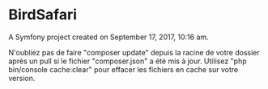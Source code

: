 BirdSafari
==========

A Symfony project created on September 17, 2017, 10:16 am.

N'oubliez pas de faire "composer update" depuis la racine de votre dossier après un pull si le fichier "composer.json" a été mis à jour. 
Utilisez "php bin/console cache:clear" pour effacer les fichiers en cache sur votre version.  

